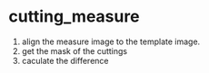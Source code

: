 # cutting_measure

1. align the measure image to the template image.
2. get the mask of the cuttings
3. caculate the difference

